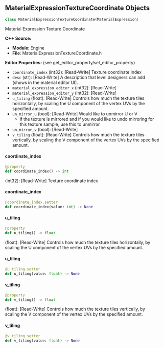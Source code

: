 ## MaterialExpressionTextureCoordinate Objects

```python
class MaterialExpressionTextureCoordinate(MaterialExpression)
```

Material Expression Texture Coordinate

**C++ Source:**

- **Module**: Engine
- **File**: MaterialExpressionTextureCoordinate.h

**Editor Properties:** (see get_editor_property/set_editor_property)

- ``coordinate_index`` (int32):  [Read-Write] Texture coordinate index
- ``desc`` (str):  [Read-Write] A description that level designers can add (shows in the material editor UI).
- ``material_expression_editor_x`` (int32):  [Read-Write]
- ``material_expression_editor_y`` (int32):  [Read-Write]
- ``u_tiling`` (float):  [Read-Write] Controls how much the texture tiles horizontally, by scaling the U component of the vertex UVs by the specified amount.
- ``un_mirror_u`` (bool):  [Read-Write] Would like to unmirror U or V
  - if the texture is mirrored and if you would like to undo mirroring for this texture sample, use this to unmirror
- ``un_mirror_v`` (bool):  [Read-Write]
- ``v_tiling`` (float):  [Read-Write] Controls how much the texture tiles vertically, by scaling the V component of the vertex UVs by the specified amount.

<a id="unreal.MaterialExpressionTextureCoordinate.coordinate_index"></a>

#### coordinate_index

```python
@property
def coordinate_index() -> int
```

(int32):  [Read-Write] Texture coordinate index

<a id="unreal.MaterialExpressionTextureCoordinate.coordinate_index"></a>

#### coordinate_index

```python
@coordinate_index.setter
def coordinate_index(value: int) -> None
```

<a id="unreal.MaterialExpressionTextureCoordinate.u_tiling"></a>

#### u_tiling

```python
@property
def u_tiling() -> float
```

(float):  [Read-Write] Controls how much the texture tiles horizontally, by scaling the U component of the vertex UVs by the specified amount.

<a id="unreal.MaterialExpressionTextureCoordinate.u_tiling"></a>

#### u_tiling

```python
@u_tiling.setter
def u_tiling(value: float) -> None
```

<a id="unreal.MaterialExpressionTextureCoordinate.v_tiling"></a>

#### v_tiling

```python
@property
def v_tiling() -> float
```

(float):  [Read-Write] Controls how much the texture tiles vertically, by scaling the V component of the vertex UVs by the specified amount.

<a id="unreal.MaterialExpressionTextureCoordinate.v_tiling"></a>

#### v_tiling

```python
@v_tiling.setter
def v_tiling(value: float) -> None
```

<a id="unreal.MaterialExpressionTextureObject"></a>